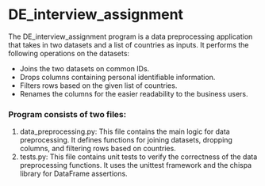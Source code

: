 # DE_interview_assignment

The DE_interview_assignment program is a data preprocessing application that takes in two datasets and a list of countries as inputs. It performs the following operations on the datasets:

- Joins the two datasets on common IDs.
- Drops columns containing personal identifiable information.
- Filters rows based on the given list of countries.
- Renames the columns for the easier readability to the business users. 


### Program consists of two files:

1. data_preprocessing.py: This file contains the main logic for data preprocessing. It defines functions for joining datasets, dropping columns, and filtering rows based on countries.
2. tests.py: This file contains unit tests to verify the correctness of the data preprocessing functions. It uses the unittest framework and the chispa library for DataFrame assertions.
